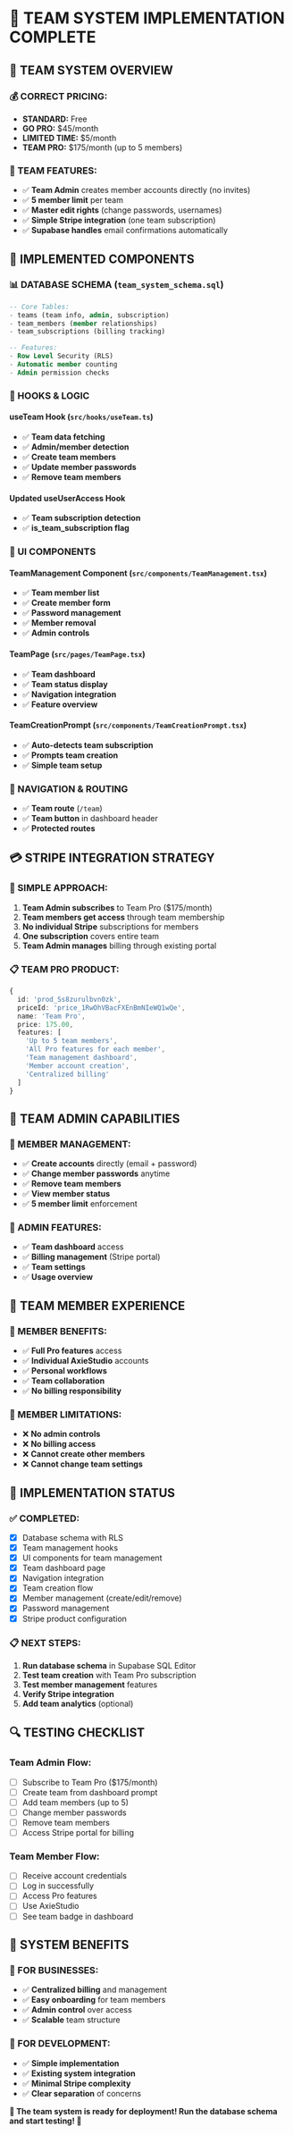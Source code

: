 # 👥 TEAM SYSTEM IMPLEMENTATION COMPLETE

## 🎯 **TEAM SYSTEM OVERVIEW**

### **💰 CORRECT PRICING:**
- **STANDARD:** Free
- **GO PRO:** $45/month  
- **LIMITED TIME:** $5/month
- **TEAM PRO:** $175/month (up to 5 members)

### **🏢 TEAM FEATURES:**
- ✅ **Team Admin** creates member accounts directly (no invites)
- ✅ **5 member limit** per team
- ✅ **Master edit rights** (change passwords, usernames)
- ✅ **Simple Stripe integration** (one team subscription)
- ✅ **Supabase handles** email confirmations automatically

## 🚀 **IMPLEMENTED COMPONENTS**

### **📊 DATABASE SCHEMA** (`team_system_schema.sql`)
```sql
-- Core Tables:
- teams (team info, admin, subscription)
- team_members (member relationships)
- team_subscriptions (billing tracking)

-- Features:
- Row Level Security (RLS)
- Automatic member counting
- Admin permission checks
```

### **🔧 HOOKS & LOGIC**

#### **useTeam Hook** (`src/hooks/useTeam.ts`)
- ✅ **Team data fetching**
- ✅ **Admin/member detection**
- ✅ **Create team members**
- ✅ **Update member passwords**
- ✅ **Remove team members**

#### **Updated useUserAccess Hook**
- ✅ **Team subscription detection**
- ✅ **is_team_subscription flag**

### **🎨 UI COMPONENTS**

#### **TeamManagement Component** (`src/components/TeamManagement.tsx`)
- ✅ **Team member list**
- ✅ **Create member form**
- ✅ **Password management**
- ✅ **Member removal**
- ✅ **Admin controls**

#### **TeamPage** (`src/pages/TeamPage.tsx`)
- ✅ **Team dashboard**
- ✅ **Team status display**
- ✅ **Navigation integration**
- ✅ **Feature overview**

#### **TeamCreationPrompt** (`src/components/TeamCreationPrompt.tsx`)
- ✅ **Auto-detects team subscription**
- ✅ **Prompts team creation**
- ✅ **Simple team setup**

### **🔗 NAVIGATION & ROUTING**
- ✅ **Team route** (`/team`)
- ✅ **Team button** in dashboard header
- ✅ **Protected routes**

## 💳 **STRIPE INTEGRATION STRATEGY**

### **🎯 SIMPLE APPROACH:**
1. **Team Admin subscribes** to Team Pro ($175/month)
2. **Team members get access** through team membership
3. **No individual Stripe** subscriptions for members
4. **One subscription** covers entire team
5. **Team Admin manages** billing through existing portal

### **📋 TEAM PRO PRODUCT:**
```typescript
{
  id: 'prod_Ss8zurulbvn0zk',
  priceId: 'price_1RwOhVBacFXEnBmNIeWQ1wQe',
  name: 'Team Pro',
  price: 175.00,
  features: [
    'Up to 5 team members',
    'All Pro features for each member',
    'Team management dashboard',
    'Member account creation',
    'Centralized billing'
  ]
}
```

## 🔧 **TEAM ADMIN CAPABILITIES**

### **👤 MEMBER MANAGEMENT:**
- ✅ **Create accounts** directly (email + password)
- ✅ **Change member passwords** anytime
- ✅ **Remove team members**
- ✅ **View member status**
- ✅ **5 member limit** enforcement

### **💼 ADMIN FEATURES:**
- ✅ **Team dashboard** access
- ✅ **Billing management** (Stripe portal)
- ✅ **Team settings**
- ✅ **Usage overview**

## 👥 **TEAM MEMBER EXPERIENCE**

### **🎯 MEMBER BENEFITS:**
- ✅ **Full Pro features** access
- ✅ **Individual AxieStudio** accounts
- ✅ **Personal workflows**
- ✅ **Team collaboration**
- ✅ **No billing responsibility**

### **🔐 MEMBER LIMITATIONS:**
- ❌ **No admin controls**
- ❌ **No billing access**
- ❌ **Cannot create other members**
- ❌ **Cannot change team settings**

## 🚀 **IMPLEMENTATION STATUS**

### **✅ COMPLETED:**
- [x] Database schema with RLS
- [x] Team management hooks
- [x] UI components for team management
- [x] Team dashboard page
- [x] Navigation integration
- [x] Team creation flow
- [x] Member management (create/edit/remove)
- [x] Password management
- [x] Stripe product configuration

### **📋 NEXT STEPS:**
1. **Run database schema** in Supabase SQL Editor
2. **Test team creation** with Team Pro subscription
3. **Test member management** features
4. **Verify Stripe integration**
5. **Add team analytics** (optional)

## 🔍 **TESTING CHECKLIST**

### **Team Admin Flow:**
- [ ] Subscribe to Team Pro ($175/month)
- [ ] Create team from dashboard prompt
- [ ] Add team members (up to 5)
- [ ] Change member passwords
- [ ] Remove team members
- [ ] Access Stripe portal for billing

### **Team Member Flow:**
- [ ] Receive account credentials
- [ ] Log in successfully
- [ ] Access Pro features
- [ ] Use AxieStudio
- [ ] See team badge in dashboard

## 🎉 **SYSTEM BENEFITS**

### **🎯 FOR BUSINESSES:**
- ✅ **Centralized billing** and management
- ✅ **Easy onboarding** for team members
- ✅ **Admin control** over access
- ✅ **Scalable** team structure

### **🔧 FOR DEVELOPMENT:**
- ✅ **Simple implementation**
- ✅ **Existing system integration**
- ✅ **Minimal Stripe complexity**
- ✅ **Clear separation** of concerns

**🚀 The team system is ready for deployment! Run the database schema and start testing! 🎯**
